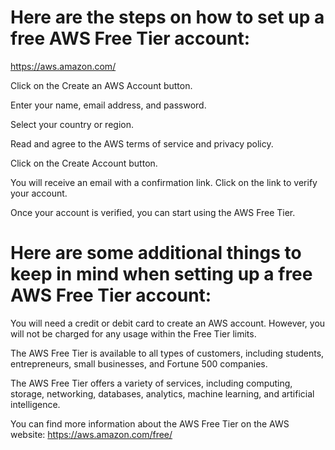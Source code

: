 # Here are the steps on how to set up a free AWS Free Tier account:

https://aws.amazon.com/

Click on the Create an AWS Account button.

Enter your name, email address, and password.

Select your country or region.

Read and agree to the AWS terms of service and privacy policy.

Click on the Create Account button.

You will receive an email with a confirmation link. Click on the link to verify your account.

Once your account is verified, you can start using the AWS Free Tier.

# Here are some additional things to keep in mind when setting up a free AWS Free Tier account:

You will need a credit or debit card to create an AWS account. However, you will not be charged for any usage within the Free Tier limits.

The AWS Free Tier is available to all types of customers, including students, entrepreneurs, small businesses, and Fortune 500 companies.

The AWS Free Tier offers a variety of services, including computing, storage, networking, databases, analytics, machine learning, and artificial intelligence.

You can find more information about the AWS Free Tier on the AWS website: https://aws.amazon.com/free/
